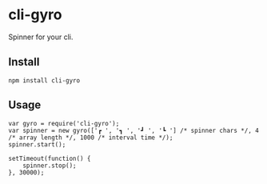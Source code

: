 # cli-gyro
Spinner for your cli.


## Install

    npm install cli-gyro
    
## Usage

    var gyro = require('cli-gyro');
    var spinner = new gyro(['┏ ', '┓ ', '┛ ', '┗ '] /* spinner chars */, 4 /* array length */, 1000 /* interval time */);
    spinner.start();
    
    setTimeout(function() {
        spinner.stop();
    }, 30000);
